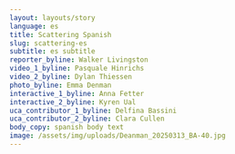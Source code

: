 ```yaml
---
layout: layouts/story
language: es
title: Scattering Spanish
slug: scattering-es
subtitle: es subtitle
reporter_byline: Walker Livingston
video_1_byline: Pasquale Hinrichs
video_2_byline: Dylan Thiessen
photo_byline: Emma Denman
interactive_1_byline: Anna Fetter
interactive_2_byline: Kyren Ual
uca_contributor_1_byline: Delfina Bassini
uca_contributor_2_byline: Clara Cullen
body_copy: spanish body text
image: /assets/img/uploads/Deanman_20250313_BA-40.jpg
---
```

